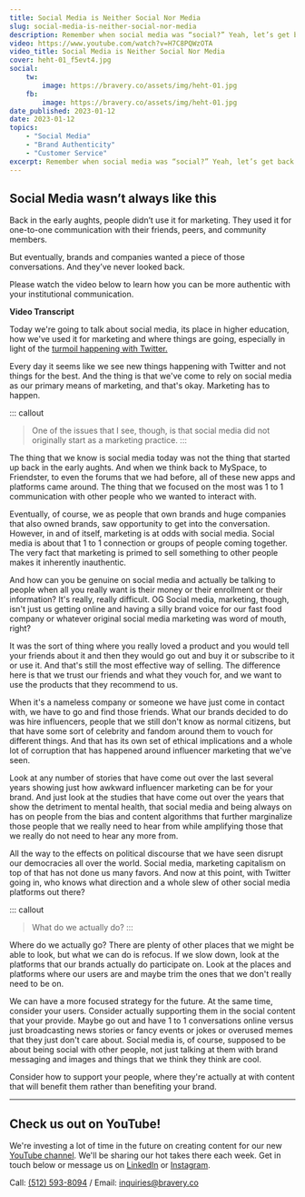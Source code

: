 ```yaml
---
title: Social Media is Neither Social Nor Media
slug: social-media-is-neither-social-nor-media
description: Remember when social media was “social?” Yeah, let’s get back to that.
video: https://www.youtube.com/watch?v=H7C8PQWzOTA
video_title: Social Media is Neither Social Nor Media
cover: heht-01_f5evt4.jpg
social:
    tw:
        image: https://bravery.co/assets/img/heht-01.jpg
    fb:
        image: https://bravery.co/assets/img/heht-01.jpg
date_published: 2023-01-12
date: 2023-01-12
topics:
    - "Social Media"
    - "Brand Authenticity"
    - "Customer Service"
excerpt: Remember when social media was “social?” Yeah, let’s get back to that.
---
```


## Social Media wasn’t always like this

Back in the early aughts, people didn’t use it for marketing. They used it for one-to-one communication with their friends, peers, and community members.

But eventually, brands and companies wanted a piece of those conversations. And they’ve never looked back.

Please watch the video below to learn how you can be more authentic with your institutional communication.

**Video Transcript**

Today we're going to talk about social media, its place in higher education, how we've used it for marketing and where things are going, especially in light of the [turmoil happening with Twitter.](https://twitterisgoinggreat.com/)

Every day it seems like we see new things happening with Twitter and not things for the best. And the thing is that we've come to rely on social media as our primary means of marketing, and that's okay. Marketing has to happen.

::: callout
> One of the issues that I see, though, is that social media did not originally start as a marketing practice.
:::

The thing that we know is social media today was not the thing that started up back in the early aughts. And when we think back to MySpace, to Friendster, to even the forums that we had before, all of these new apps and platforms came around. The thing that we focused on the most was 1 to 1 communication with other people who we wanted to interact with.

Eventually, of course, we as people that own brands and huge companies that also owned brands, saw opportunity to get into the conversation. However, in and of itself, marketing is at odds with social media. Social media is about that 1 to 1 connection or groups of people coming together. The very fact that marketing is primed to sell something to other people makes it inherently inauthentic.

And how can you be genuine on social media and actually be talking to people when all you really want is their money or their enrollment or their information? It's really, really difficult. OG Social media, marketing, though, isn't just us getting online and having a silly brand voice for our fast food company or whatever original social media marketing was word of mouth, right?

It was the sort of thing where you really loved a product and you would tell your friends about it and then they would go out and buy it or subscribe to it or use it. And that's still the most effective way of selling. The difference here is that we trust our friends and what they vouch for, and we want to use the products that they recommend to us.

When it's a nameless company or someone we have just come in contact with, we have to go and find those friends. What our brands decided to do was hire influencers, people that we still don't know as normal citizens, but that have some sort of celebrity and fandom around them to vouch for different things. And that has its own set of ethical implications and a whole lot of corruption that has happened around influencer marketing that we've seen.

Look at any number of stories that have come out over the last several years showing just how awkward influencer marketing can be for your brand. And just look at the studies that have come out over the years that show the detriment to mental health, that social media and being always on has on people from the bias and content algorithms that further marginalize those people that we really need to hear from while amplifying those that we really do not need to hear any more from.

All the way to the effects on political discourse that we have seen disrupt our democracies all over the world. Social media, marketing capitalism on top of that has not done us many favors. And now at this point, with Twitter going in, who knows what direction and a whole slew of other social media platforms out there?

::: callout
> What do we actually do?
:::

Where do we actually go? There are plenty of other places that we might be able to look, but what we can do is refocus. If we slow down, look at the platforms that our brands actually do participate on. Look at the places and platforms where our users are and maybe trim the ones that we don't really need to be on.

We can have a more focused strategy for the future. At the same time, consider your users. Consider actually supporting them in the social content that your provide. Maybe go out and have 1 to 1 conversations online versus just broadcasting news stories or fancy events or jokes or overused memes that they just don't care about. Social media is, of course, supposed to be about being social with other people, not just talking at them with brand messaging and images and things that we think they think are cool.

Consider how to support your people, where they're actually at with content that will benefit them rather than benefiting your brand.

---

## Check us out on YouTube!

We're investing a lot of time in the future on creating content for our new [YouTube channel](https://youtube.com/@BraveryMedia). We'll be sharing our hot takes there each week. Get in touch below or message us on [LinkedIn](https://www.linkedin.com/company/bravery-media) or [Instagram](https://www.instagram.com/braverymedia/).

Call: [(512) 593-8094](tel:+15125938094) / Email: [inquiries@bravery.co](mailto:inquiries@bravery.co)
